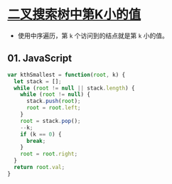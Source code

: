 # [二叉搜索树中第K小的值](https://leetcode-cn.com/problems/kth-smallest-element-in-a-bst/)

- 使用中序遍历，第 `k` 个访问到的结点就是第 `k` 小的值。

## 01. JavaScript
```js
var kthSmallest = function(root, k) {
  let stack = [];
  while (root != null || stack.length) {
    while (root != null) {
      stack.push(root);
      root = root.left;
    }
    root = stack.pop();
    --k;
    if (k == 0) {
      break;
    }
    root = root.right;
  } 
  return root.val;
}
```